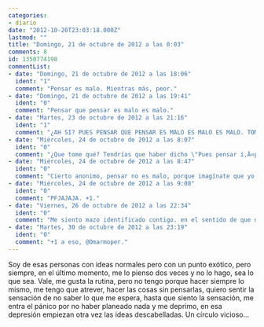 ```yaml
---
categories:
- diario
date: "2012-10-20T23:03:18.000Z"
lastmod: ""
title: "Domingo, 21 de octubre de 2012 a las 0:03"
comments: 8
id: 1350774198
commentList:
- date: "Domingo, 21 de octubre de 2012 a las 18:06"
  ident: "1"
  comment: "Pensar es malo. Mientras más, peor."
- date: "Domingo, 21 de octubre de 2012 a las 19:41"
  ident: "0"
  comment: "Pensar que pensar es malo es malo."
- date: "Martes, 23 de octubre de 2012 a las 21:16"
  ident: "1"
  comment: "¿AH SI? PUES PENSAR QUE PENSAR ES MALO ES MALO ES MALO. TOMA ESA."
- date: "Miércoles, 24 de octubre de 2012 a las 8:07"
  ident: "0"
  comment: "¿Que tome qué? Tendrías que haber dicho \"Pues pensar í‚Â«pensar que pensar es malo es maloí‚Â», es malo\". Pero te he entendido, no pasa nada.  \n  \nNo pasa nada más que una cosa. Que redundar hasta ese punto sí que es malo porque es innecesario.  \nY más que nada porque no tienes ningún argumento para defender que pensar sea malo.  \n  \nA mí no me ha ido nada mal y no pienso dejar de hacerlo. Es más, cada vez me va mejor.  \n  \n¿No querrías haber dicho al principio de todo \"Pensar mal es malo\"? Ahí sí estoy muy de acuerdo.  \n  \nxDDDDD"
- date: "Miércoles, 24 de octubre de 2012 a las 8:47"
  ident: "0"
  comment: "Cierto anonimo, pensar no es malo, porque imagínate que yo voy y ni me pienso el apuñalarte (ejemplo bestia pero práctico) o violar a tu madre o suicidarme, creo que la gente se toma esa frase muy a la ligera y luego pasa lo que pasa."
- date: "Miércoles, 24 de octubre de 2012 a las 9:08"
  ident: "0"
  comment: "PFJAJAJA. +1."
- date: "Viernes, 26 de octubre de 2012 a las 22:34"
  ident: "0"
  comment: "Me siento mazo identificado contigo. en el sentido de que no hago cosas, pero no las hago o porque soy vago , o por que la inseguridad que me da la incertidumbre me lo impide, o las 2 cosas. A veces me pongo a hacerlas, pero al tiempo me canso y paro. Y eso es como calentar algo al microondas 2 min y sacar lo calentado a la hora, no vale de nada.  \n  \nMi consejo es que te conciences de las cosas que quieres hacer, y lo sientas como una obligación, aunque se que es díficil, pero con motivación TODO se consigue."
- date: "Martes, 30 de octubre de 2012 a las 23:19"
  ident: "0"
  comment: "+1 a eso, @Omarmoper."
---
```


Soy de esas personas con ideas normales pero con un punto exótico, pero siempre, en el último momento, me lo pienso dos veces y no lo hago, sea lo que sea. Vale, me gusta la rutina, pero no tengo porque hacer siempre lo mismo, me tengo que atrever, hacer las cosas sin pensarlas, quiero sentir la sensación de no saber lo que me espera, hasta que siento la sensación, me entra el pánico por no haber planeado nada y me deprimo, en esa depresión empiezan otra vez las ideas descabelladas. Un círculo vicioso...